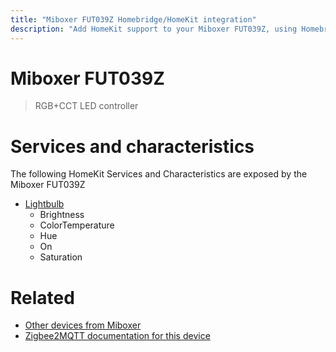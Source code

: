 ```yaml
---
title: "Miboxer FUT039Z Homebridge/HomeKit integration"
description: "Add HomeKit support to your Miboxer FUT039Z, using Homebridge, Zigbee2MQTT and homebridge-z2m."
---
```

<!---
This file has been GENERATED using src/docgen/docgen.ts
DO NOT EDIT THIS FILE MANUALLY!
-->
# Miboxer FUT039Z
> RGB+CCT LED controller


# Services and characteristics
The following HomeKit Services and Characteristics are exposed by
the Miboxer FUT039Z

* [Lightbulb](../../light.md)
  * Brightness
  * ColorTemperature
  * Hue
  * On
  * Saturation


# Related
* [Other devices from Miboxer](../index.md#miboxer)
* [Zigbee2MQTT documentation for this device](https://www.zigbee2mqtt.io/devices/FUT039Z.html)
